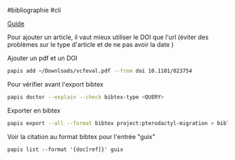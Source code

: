 #bibliographie #cli

[Guide](https://gist.github.com/avonmoll/e435f0e478fbdc6c1eee7557b221a7e2)

Pour ajouter un article,  il vaut mieux utiliser le DOI que l'url (éviter des problèmes sur le type d'article et de ne pas avoir la date )

Ajouter un pdf et un DOI
```sh
papis add ~/Downloads/vcfeval.pdf --from doi 10.1101/023754
```
Pour vérifier avant l'export bibtex
```sh
papis doctor --explain --check bibtex-type <QUERY>
```
Exporter en bibtex
```sh
papis export --all --format bibtex project:pterodactyl-migration > bibliography.bib
```
Voir la citation au format bibtex pour l'entrée "guix"
```
papis list --format '{doc[ref]}' guix
```

